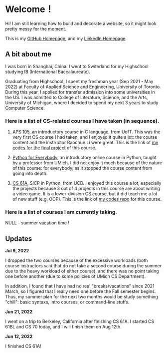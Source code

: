 # Welcome！


Hi! I am still learning how to build and decorate a website, so it might look pretty messy for the moment.

This is my [GitHub Homepage](https://github.com/RZII), and my [LinkedIn Homepage](https://www.linkedin.com/in/hanxiang-zhang-472a26223/).

## A bit about me

I was born in Shanghai, China. I went to Switerland for my Highschool studying IB (International Baccalaureate).

Graduating from Highschool, I spent my freshman year (Sep 2021 - May 2022) at Faculty of Applied Science and Engineering, University of Toronto. During this year, I applied for transfer admission into some universities in the US. I was admitted to College of Literature, Science, and the Arts, University of Michigan, where I decided to spend my next 3 years to study Computer Science.


### Here is a list of CS-related courses I have taken (in sequence).

1. [APS 105](https://engineering.calendar.utoronto.ca/course/aps105h1), an introductory course in C language, from UofT. This was the very first CS course I had taken, and I enjoyed it quite a lot: the course content and the instructor Baochun Li were great. This is the link of [my codes for the final project](https://github.com/RZII/APS105-Lab9-Music-Library) of this course.

2. [Python for Everybody](https://www.py4e.com), an introductory online course in Python, taught by a professor from UMich. I did not enjoy it much because of the nature of this course: for everybody, as it stopped the course content from going into depth.

3. [CS 61A](https://inst.eecs.berkeley.edu/~cs61a/fa21/), SICP in Python, from UCB. I enjoyed this course a lot, especially the projects because 3 out of 4 projects in this course are about writing a video game.  It is a lower-division CS course, but it did teach me a lot of new stuff (e.g. OOP). This is the link of [my codes repo](https://github.com/RZII/CS61A-FA21) for this course.


### Here is a list of courses I am currently taking.

NULL - summer vacation time !


## Updates

**Jul 9, 2022**

I dropped the two courses because of the excessive workloads (both course instructors said that do not take a second course during the summer due to the heavy workload of either course), and there was no point taking one before another (due to some policies of UMich CS Department).

In addition, I found that I have had no real "breaks/vacations" since 2021 March, so I figured that I really need one before the Fall semester begins. Thus, my summer plan for the next two months would be study something "chill": basic syntaxs, intro courses, or command-line stuffs.

**Jun 21, 2022**

I went on a trip to Berkeley, California after finishing CS 61A. I started CS 61BL and CS 70 today, and I will finish them on Aug 12th.

**Jun 12, 2022**

I finished CS 61A!






